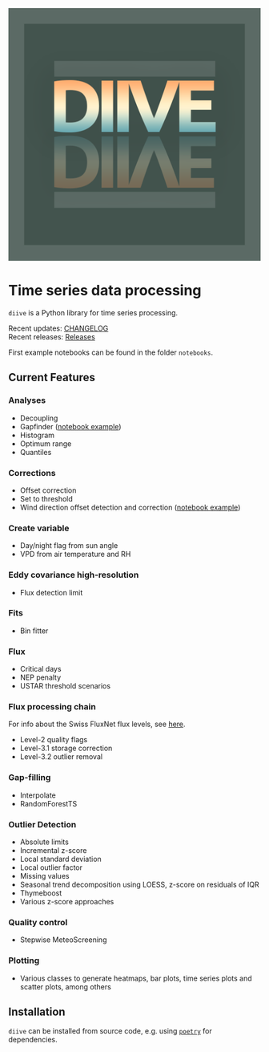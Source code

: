 ![](images/logo_diive1_512px.png)

# Time series data processing

`diive` is a Python library for time series processing.

Recent updates: [CHANGELOG](CHANGELOG.md)   
Recent releases: [Releases](https://gitlab.ethz.ch/holukas/diive/-/releases)

First example notebooks can be found in the folder `notebooks`.

## Current Features

### Analyses

- Decoupling
- Gapfinder ([notebook example](notebooks/Analyses/GapFinder.ipynb))
- Histogram
- Optimum range
- Quantiles

### Corrections

- Offset correction
- Set to threshold
- Wind direction offset detection and correction ([notebook example](notebooks/Corrections/WindDirectionOffset.ipynb))

### Create variable

- Day/night flag from sun angle
- VPD from air temperature and RH

### Eddy covariance high-resolution

- Flux detection limit

### Fits

- Bin fitter

### Flux

- Critical days
- NEP penalty
- USTAR threshold scenarios

### Flux processing chain

For info about the Swiss FluxNet flux levels,
see [here](https://www.swissfluxnet.ethz.ch/index.php/data/ecosystem-fluxes/flux-processing-chain/).

- Level-2 quality flags
- Level-3.1 storage correction
- Level-3.2 outlier removal

### Gap-filling

- Interpolate
- RandomForestTS

### Outlier Detection

- Absolute limits
- Incremental z-score
- Local standard deviation
- Local outlier factor
- Missing values
- Seasonal trend decomposition using LOESS, z-score on residuals of IQR
- Thymeboost
- Various z-score approaches

### Quality control

- Stepwise MeteoScreening

### Plotting

- Various classes to generate heatmaps, bar plots, time series plots and scatter plots, among others

## Installation

`diive` can be installed from source code, e.g. using [`poetry`](https://python-poetry.org/) for dependencies.